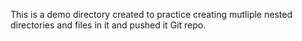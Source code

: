 This is a demo directory created to practice creating mutliple nested directories and files in it and pushed it Git repo.

